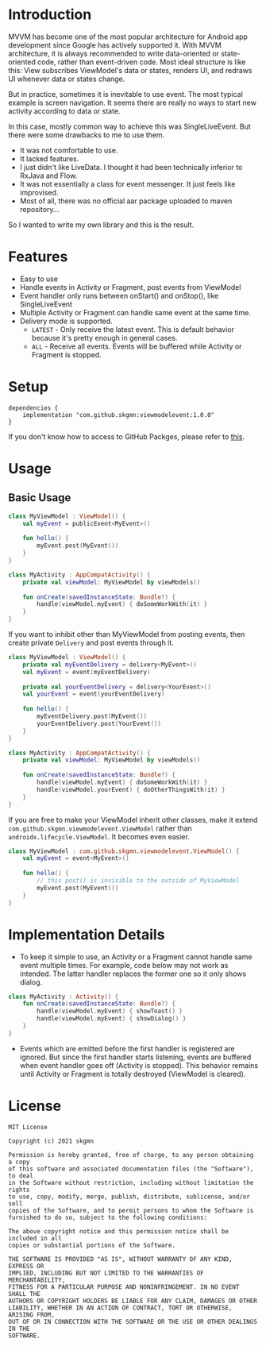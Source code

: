 # Introduction

MVVM has become one of the most popular architecture for Android app development since Google has actively supported it. With MVVM architecture, it is always recommended to write data-oriented or state-oriented code, rather than event-driven code. Most ideal structure is like this: View subscribes ViewModel's data or states, renders UI, and redraws UI whenever data or states change.

But in practice, sometimes it is inevitable to use event. The most typical example is screen navigation. It seems there are really no ways to start new activity according to data or state.

In this case, mostly common way to achieve this was SingleLiveEvent. But there were some drawbacks to me to use them.

* It was not comfortable to use.
* It lacked features.
* I just didn't like LiveData. I thought it had been technically inferior to RxJava and Flow.
* It was not essentially a class for event messenger. It just feels like improvised.
* Most of all, there was no official aar package uploaded to maven repository...

So I wanted to write my own library and this is the result.

# Features

* Easy to use
* Handle events in Activity or Fragment, post events from ViewModel
* Event handler only runs between onStart() and onStop(), like SingleLiveEvent
* Multiple Activity or Fragment can handle same event at the same time.
* Delivery mode is supported.
  * `LATEST` - Only receive the latest event. This is default behavior because it's pretty enough in general cases.
  * `ALL` - Receive all events. Events will be buffered while Activity or Fragment is stopped.

# Setup

```
dependencies {
    implementation "com.github.skgmn:viewmodelevent:1.0.0"
}
```
If you don't know how to access to GitHub Packges, please refer to [this](https://gist.github.com/skgmn/79da4a935e904078491e932bd5b327c7).

# Usage

## Basic Usage

```kotlin
class MyViewModel : ViewModel() {
    val myEvent = publicEvent<MyEvent>()
    
    fun hello() {
        myEvent.post(MyEvent())
    }
}

class MyActivity : AppCompatActivity() {
    private val viewModel: MyViewModel by viewModels()
    
    fun onCreate(savedInstanceState: Bundle?) {
        handle(viewModel.myEvent) { doSomeWorkWith(it) }
    }
}
```
If you want to inhibit other than MyViewModel from posting events, then create private `Delivery` and post events through it.
```kotlin
class MyViewModel : ViewModel() {
    private val myEventDelivery = delivery<MyEvent>()
    val myEvent = event(myEventDelivery)
    
    private val yourEventDelivery = delivery<YourEvent>()
    val yourEvent = event(yourEventDelivery)
    
    fun hello() {
        myEventDelivery.post(MyEvent())
        yourEventDelivery.post(YourEvent())
    }
}

class MyActivity : AppCompatActivity() {
    private val viewModel: MyViewModel by viewModels()
    
    fun onCreate(savedInstanceState: Bundle?) {
        handle(viewModel.myEvent) { doSomeWorkWith(it) }
        handle(viewModel.yourEvent) { doOtherThingsWith(it) }
    }
}
```
If you are free to make your ViewModel inherit other classes, make it extend `com.github.skgmn.viewmodelevent.ViewModel` rather than `androidx.lifecycle.ViewModel`. It becomes even easier.
```kotlin
class MyViewModel : com.github.skgmn.viewmodelevent.ViewModel() {
    val myEvent = event<MyEvent>()
    
    fun hello() {
        // this post() is invisible to the outside of MyViewModel
        myEvent.post(MyEvent())
    }
}
```

# Implementation Details

* To keep it simple to use, an Activity or a Fragment cannot handle same event multiple times. For example, code below may not work as intended. The latter handler replaces the former one so it only shows dialog.
```kotlin
class MyActivity : Activity() {
    fun onCreate(savedInstanceState: Bundle?) {
        handle(viewModel.myEvent) { showToast() }
        handle(viewModel.myEvent) { showDialog() }
    }
}
```
* Events which are emitted before the first handler is registered are ignored. But since the first handler starts listening, events are buffered when event handler goes off (Activity is stopped). This behavior remains until Activity or Fragment is totally destroyed (ViewModel is cleared).

# License

```
MIT License

Copyright (c) 2021 skgmn

Permission is hereby granted, free of charge, to any person obtaining a copy
of this software and associated documentation files (the "Software"), to deal
in the Software without restriction, including without limitation the rights
to use, copy, modify, merge, publish, distribute, sublicense, and/or sell
copies of the Software, and to permit persons to whom the Software is
furnished to do so, subject to the following conditions:

The above copyright notice and this permission notice shall be included in all
copies or substantial portions of the Software.

THE SOFTWARE IS PROVIDED "AS IS", WITHOUT WARRANTY OF ANY KIND, EXPRESS OR
IMPLIED, INCLUDING BUT NOT LIMITED TO THE WARRANTIES OF MERCHANTABILITY,
FITNESS FOR A PARTICULAR PURPOSE AND NONINFRINGEMENT. IN NO EVENT SHALL THE
AUTHORS OR COPYRIGHT HOLDERS BE LIABLE FOR ANY CLAIM, DAMAGES OR OTHER
LIABILITY, WHETHER IN AN ACTION OF CONTRACT, TORT OR OTHERWISE, ARISING FROM,
OUT OF OR IN CONNECTION WITH THE SOFTWARE OR THE USE OR OTHER DEALINGS IN THE
SOFTWARE.
```
